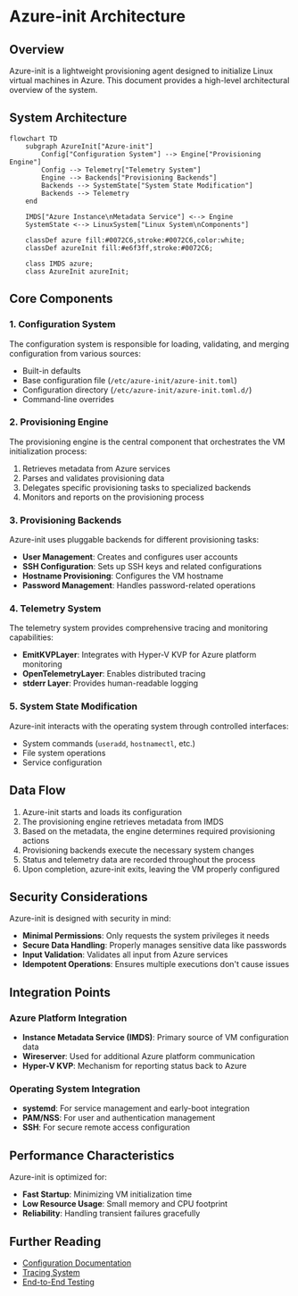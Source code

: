 # Azure-init Architecture

## Overview

Azure-init is a lightweight provisioning agent designed to initialize Linux virtual machines in Azure. This document provides a high-level architectural overview of the system.

## System Architecture

<!-- This will be rendered by GitHub -->
```mermaid
flowchart TD
    subgraph AzureInit["Azure-init"]
        Config["Configuration System"] --> Engine["Provisioning Engine"]
        Config --> Telemetry["Telemetry System"]
        Engine --> Backends["Provisioning Backends"]
        Backends --> SystemState["System State Modification"]
        Backends --> Telemetry
    end
    
    IMDS["Azure Instance\nMetadata Service"] <--> Engine
    SystemState <--> LinuxSystem["Linux System\nComponents"]
    
    classDef azure fill:#0072C6,stroke:#0072C6,color:white;
    classDef azureInit fill:#e6f3ff,stroke:#0072C6;
    
    class IMDS azure;
    class AzureInit azureInit;
```

## Core Components

### 1. Configuration System

The configuration system is responsible for loading, validating, and merging configuration from various sources:

- Built-in defaults
- Base configuration file (`/etc/azure-init/azure-init.toml`)
- Configuration directory (`/etc/azure-init/azure-init.toml.d/`)
- Command-line overrides

### 2. Provisioning Engine

The provisioning engine is the central component that orchestrates the VM initialization process:

1. Retrieves metadata from Azure services
2. Parses and validates provisioning data
3. Delegates specific provisioning tasks to specialized backends
4. Monitors and reports on the provisioning process

### 3. Provisioning Backends

Azure-init uses pluggable backends for different provisioning tasks:

- **User Management**: Creates and configures user accounts
- **SSH Configuration**: Sets up SSH keys and related configurations
- **Hostname Provisioning**: Configures the VM hostname
- **Password Management**: Handles password-related operations

### 4. Telemetry System

The telemetry system provides comprehensive tracing and monitoring capabilities:

- **EmitKVPLayer**: Integrates with Hyper-V KVP for Azure platform monitoring
- **OpenTelemetryLayer**: Enables distributed tracing
- **stderr Layer**: Provides human-readable logging

### 5. System State Modification

Azure-init interacts with the operating system through controlled interfaces:

- System commands (`useradd`, `hostnamectl`, etc.)
- File system operations
- Service configuration

## Data Flow

1. Azure-init starts and loads its configuration
2. The provisioning engine retrieves metadata from IMDS
3. Based on the metadata, the engine determines required provisioning actions
4. Provisioning backends execute the necessary system changes
5. Status and telemetry data are recorded throughout the process
6. Upon completion, azure-init exits, leaving the VM properly configured

## Security Considerations

Azure-init is designed with security in mind:

- **Minimal Permissions**: Only requests the system privileges it needs
- **Secure Data Handling**: Properly manages sensitive data like passwords
- **Input Validation**: Validates all input from Azure services
- **Idempotent Operations**: Ensures multiple executions don't cause issues

## Integration Points

### Azure Platform Integration

- **Instance Metadata Service (IMDS)**: Primary source of VM configuration data
- **Wireserver**: Used for additional Azure platform communication
- **Hyper-V KVP**: Mechanism for reporting status back to Azure

### Operating System Integration

- **systemd**: For service management and early-boot integration
- **PAM/NSS**: For user and authentication management
- **SSH**: For secure remote access configuration

## Performance Characteristics

Azure-init is optimized for:

- **Fast Startup**: Minimizing VM initialization time
- **Low Resource Usage**: Small memory and CPU footprint
- **Reliability**: Handling transient failures gracefully

## Further Reading

- [Configuration Documentation](configuration.md)
- [Tracing System](libazurekvp.md)
- [End-to-End Testing](../docs/E2E_TESTING.md)
